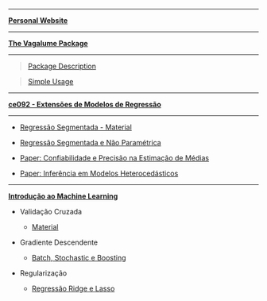 ***
[**Personal Website**](https://brunaw.netlify.com/)

***
[**The Vagalume Package**](https://github.com/brunaw/vagalumeR)

***
  > [Package Description](https://brunaw.github.io/vagalume/README.html)
  
  > [Simple Usage](https://brunaw.github.io/vagalume/vagalumeR.html)

***

[**ce092 - Extensões de Modelos de Regressão**](https://github.com/brunaw/ce092)

***
+ [Regressão Segmentada - Material](https://brunaw.github.io/Ext/pw.html)

+ [Regressão Segmentada e Não Paramétrica](https://brunaw.github.io/Ext/t1.html)

+ [Paper: Confiabilidade e Precisão na Estimação de Médias](https://brunaw.github.io/Ext/artigo_singer.html)

+ [Paper: Inferência em Modelos Heterocedásticos](https://brunaw.github.io/Ext/het.html)

***

[**Introdução ao Machine Learning**](https://github.com/brunaw/IMC)

+ Validação Cruzada
  + [Material](https://brunaw.github.io/ML/cv.html)

+ Gradiente Descendente 
  + [Batch, Stochastic e Boosting](https://brunaw.github.io/ML/grad.html)
  
+ Regularização 
  + [Regressão Ridge e Lasso](https://brunaw.github.io/ML/reg.html)